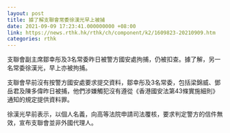 ```yaml
---
layout: post
title: 據了解支聯會常委徐漢光早上被捕
date: 2021-09-09 17:23:41.000000000 +08:00
link: https://news.rthk.hk/rthk/ch/component/k2/1609823-20210909.htm
categories: rthk
---
```


支聯會副主席鄒幸彤及3名常委昨日被警方國安處拘捕，仍被扣查。據了解，另一名常委徐漢光，早上亦被拘捕。

支聯會早前沒有按警方國安處要求提交資料，鄒幸彤及3名常委，包括梁錦威、鄧岳君及陳多偉昨日被捕，他們涉嫌觸犯沒有遵從《香港國安法第43條實施細則》通知的規定提供資料罪。

徐漢光早前表示，以個人名義，向高等法院申請司法覆核，要求判定警方的信件無效，宣布支聯會並非外國代理人。
